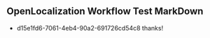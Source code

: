 ## OpenLocalization Workflow Test MarkDown
* d15e1fd6-7061-4eb4-90a2-691726cd54c8 thanks!

<!--HONumber=Jul16_HO2-->


